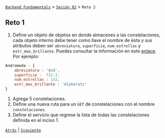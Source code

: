 [`Backend Fundamentals`](../../README.md) > [`Sesión 02`](../README.md)  > `Reto 2`
	
## Reto 1


1. Define un objeto de objetos en donde almacenes a las constelaciones, cada objeto interno debe tener como llave el nombre de ésta y sus atributos deben ser `abreviatura`, `superficie`, `num_estrellas` y `estr_mas_brillante`. Puedes consultar la información en este [enlace](https://es.wikipedia.org/wiki/Constelación#Constelaciones_de_Ptolomeo). Por ejemplo:
```javascript
Andromeda : {
	abreviatura : 'And',
	superficie :  722.3,
	num_estrellas : 152,
	estr_mas_brillante : 'Alpheratz' 
}
```
1. Agrega 5 constelaciones.
1. Define una nueva ruta para un `GET` de constelaciones con el nombre `constelaciones`.
1. Define el servicio que regrese la lista de todas las constelaciones definida en el inciso 1.

[`Atrás`](../Ejemplo-01) | [`Siguiente`](../Ejemplo-02)
